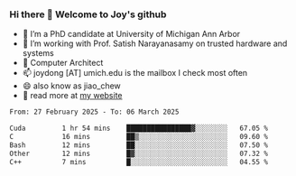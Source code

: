 ### Hi there 👋 Welcome to Joy's github

- 🔭 I’m a PhD candidate at University of Michigan Ann Arbor
- 🌱 I’m working with Prof. Satish Narayanasamy on trusted hardware and systems
- 👯 Computer Architect
- 📫 joydong [AT] umich.edu is the mailbox I check most often
- 😄 also know as jiao_chew
- 💬 read more at [my website](https://joydddd.github.io/)
<!--START_SECTION:waka-->

```txt
From: 27 February 2025 - To: 06 March 2025

Cuda         1 hr 54 mins    ████████████████▓░░░░░░░░   67.05 %
C            16 mins         ██▒░░░░░░░░░░░░░░░░░░░░░░   09.60 %
Bash         12 mins         ██░░░░░░░░░░░░░░░░░░░░░░░   07.50 %
Other        12 mins         █▓░░░░░░░░░░░░░░░░░░░░░░░   07.32 %
C++          7 mins          █░░░░░░░░░░░░░░░░░░░░░░░░   04.55 %
```

<!--END_SECTION:waka-->
